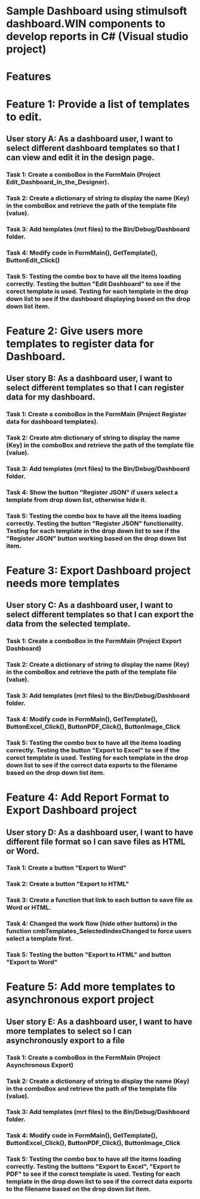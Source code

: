 # Sample Dashboard using stimulsoft dashboard.WIN components to develop reports in C# (Visual studio project)
# Features
# Feature 1: Provide a list of templates to edit.
## User story A: As a dashboard user, I want to select different dashboard templates so that I can view and edit it in the design page.
### Task 1: Create a comboBox in the FormMain (Project Edit_Dashboard_In_the_Designer).
### Task 2: Create a dictionary of string to display the name (Key) in the comboBox and retrieve the path of the template file (value).
### Task 3: Add templates (mrt files) to the Bin/Debug/Dashboard folder.
### Task 4: Modify code in FormMain(), GetTemplate(), ButtonEdit_Click() 
### Task 5: Testing the combo box to have all the items loading correctly. Testing the button "Edit Dashboard" to see if the corect template is used. Testing for each template in the drop down list to see if the dashboard displaying based on the drop down list item.
# Feature 2: Give users more templates to register data for Dashboard.
## User story B: As a dashboard user, I want to select different templates so that I can register data for my dashboard.
### Task 1: Create a comboBox in the FormMain (Project Register data for dashboard templates).
### Task 2: Create atm dictionary of string to display the name (Key) in the comboBox and retrieve the path of the template file (value).
### Task 3: Add templates (mrt files) to the Bin/Debug/Dashboard folder.
### Task 4: Show the button "Register JSON" if users select a template from drop down list, otherwise hide it.
### Task 5: Testing the combo box to have all the items loading correctly. Testing the button "Register JSON" functionality. Testing for each template in the drop down list to see if the "Register JSON" button working based on the drop down list item.
# Feature 3: Export Dashboard project needs more templates
## User story C: As a dashboard user, I want to select different templates so that I can export the data from the selected template.
### Task 1: Create a comboBox in the FormMain (Project Export Dashboard)
### Task 2: Create a dictionary of string to display the name (Key) in the comboBox and retrieve the path of the template file (value).
### Task 3: Add templates (mrt files) to the Bin/Debug/Dashboard folder.
### Task 4: Modify code in FormMain(), GetTemplate(),  ButtonExcel_Click(), ButtonPDF_Click(), ButtonImage_Click 
### Task 5: Testing the combo box to have all the items loading correctly. Testing the button "Export to Excel" to see if the corect template is used. Testing for each template in the drop down list to see if the correct data exports to the filename based on the drop down list item.
# Feature 4: Add Report Format to Export Dashboard project
## User story D: As a dashboard user, I want to have different file format so I can save files as HTML or Word.
### Task 1:  Create a button "Export to Word"
### Task 2: Create a button "Export to HTML"
### Task 3: Create a function that link to each button to save file as Word or HTML.
### Task 4: Changed the work flow (hide other buttons) in the function cmbTemplates_SelectedIndexChanged to force users select a template first.
### Task 5: Testing the button "Export to HTML" and button "Export to Word"
# Feature 5: Add more templates to asynchronous export project
## User story E: As a dashboard user, I want to have more templates to select so I can asynchronously export to a file
### Task 1: Create a comboBox in the FormMain (Project Asynchronous Export)
### Task 2: Create a dictionary of string to display the name (Key) in the comboBox and retrieve the path of the template file (value).
### Task 3: Add templates (mrt files) to the Bin/Debug/Dashboard folder.
### Task 4: Modify code in FormMain(), GetTemplate(), ButtonExcel_Click(), ButtonPDF_Click(), ButtonImage_Click
### Task 5: Testing the combo box to have all the items loading correctly. Testing the buttons "Export to Excel",  "Export to PDF" to see if the corect template is used. Testing for each template in the drop down list to see if the correct data exports to the filename based on the drop down list item.
